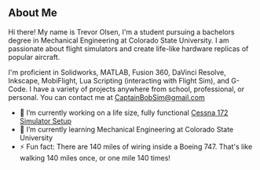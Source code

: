 ## About Me
Hi there! My name is Trevor Olsen, I'm a student pursuing a bachelors degree in Mechanical Engineering at Colorado State University. I am passionate about flight simulators and create life-like hardware replicas of popular aircraft.

I'm proficient in Solidworks, MATLAB, Fusion 360, DaVinci Resolve, Inkscape, MobiFlight, Lua Scripting (interacting with Flight Sim), and G-Code. I have a variety of projects anywhere from school, professional, or personal. You can contact me at CaptainBobSim@gmail.com

- 🔭 I’m currently working on a life size, fully functional [Cessna 172 Simulator Setup](https://github.com/CaptainBobSim/The-Cessna-172-Project-V3)
- 🌱 I’m currently learning Mechanical Engineering at Colorado State University
- ⚡ Fun fact: There are 140 miles of wiring inside a Boeing 747. That's like walking 140 miles once, or one mile 140 times!
